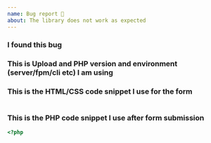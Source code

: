 ```yaml
---
name: Bug report 🐛
about: The library does not work as expected
---
```


<!--
Fill in provided template with information about the bug
Provide a **short** and reproducible code example
⚠ Failing to provide necessary information will cause the issue to be closed until appropriately updated.
See Contributing guidelines for further information
-->

### I found this bug

### This is Upload and PHP version and environment (server/fpm/cli etc) I am using

### This is the HTML/CSS code snippet I use for the form

```html

``` 

### This is the PHP code snippet I use after form submission

```php
<?php


```